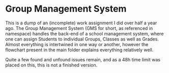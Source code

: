 # Group Management System

This is a dump of an (incomplete) work assignment I did over half a year ago. The Group Management System (GMS for short,
as referenced in namespace) handles the back-end of a school management system, where one can assign Students to individual
Groups, Classes as well as Grades. Almost everything is intertwined in one way or another, however the flowchart
present in the main folder explains everything relatively well. 

Quite a few found and unfound issues remain, and as a 48h time limit was placed on this, this is not a finished version.